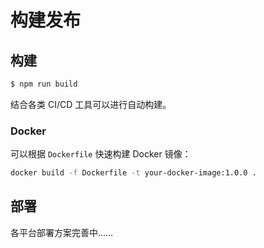 # 构建发布

## 构建

```bash
$ npm run build
```

结合各类 CI/CD 工具可以进行自动构建。

### Docker

可以根据 `Dockerfile` 快速构建 Docker 镜像：

```bash
docker build -f Dockerfile -t your-docker-image:1.0.0 .
```

## 部署

各平台部署方案完善中……
